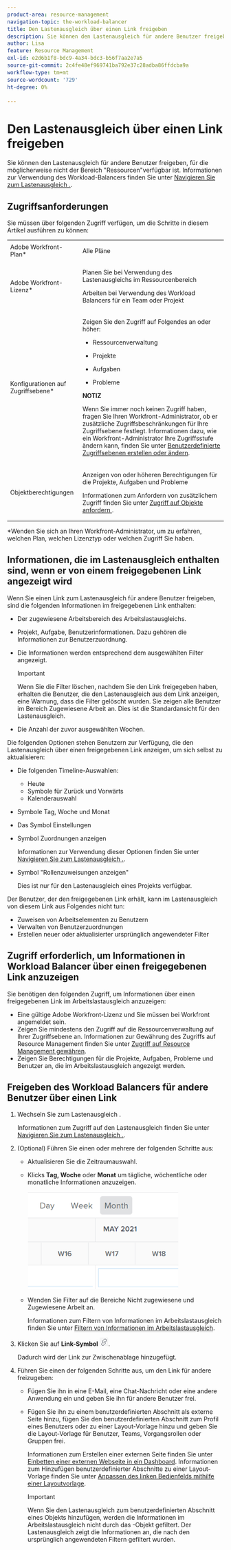 ```yaml
---
product-area: resource-management
navigation-topic: the-workload-balancer
title: Den Lastenausgleich über einen Link freigeben
description: Sie können den Lastenausgleich für andere Benutzer freigeben, für die möglicherweise nicht der Bereich "Ressourcen"verfügbar ist. Weitere Informationen zur Verwendung des Workload-Balancers finden Sie unter Navigieren im Arbeitslastausgleich .
author: Lisa
feature: Resource Management
exl-id: e2d6b1f8-bdc9-4a34-bdc3-b56f7aa2e7a5
source-git-commit: 2c4fe48ef969741ba792e37c28adba86ffdcba9a
workflow-type: tm+mt
source-wordcount: '729'
ht-degree: 0%

---
```


# Den Lastenausgleich über einen Link freigeben

Sie können den Lastenausgleich für andere Benutzer freigeben, für die möglicherweise nicht der Bereich &quot;Ressourcen&quot;verfügbar ist. Informationen zur Verwendung des Workload-Balancers finden Sie unter [Navigieren Sie zum Lastenausgleich .](../../resource-mgmt/workload-balancer/navigate-the-workload-balancer.md).

## Zugriffsanforderungen

Sie müssen über folgenden Zugriff verfügen, um die Schritte in diesem Artikel ausführen zu können:

<table style="table-layout:auto"> 
 <col> 
 <col> 
 <tbody> 
  <tr> 
   <td role="rowheader">Adobe Workfront-Plan*</td> 
   <td> <p>Alle Pläne</p> </td> 
  </tr> 
  <tr> 
   <td role="rowheader">Adobe Workfront-Lizenz*</td> 
   <td> <p>Planen Sie bei Verwendung des Lastenausgleichs im Ressourcenbereich</p>
   <p>Arbeiten bei Verwendung des Workload Balancers für ein Team oder Projekt</p> </td> 
  </tr> 
  <tr> 
   <td role="rowheader">Konfigurationen auf Zugriffsebene*</td> 
   <td> <p>Zeigen Sie den Zugriff auf Folgendes an oder höher:</p> 
    <ul> 
     <li> <p>Ressourcenverwaltung</p> </li> 
     <li> <p>Projekte</p> </li> 
     <li> <p>Aufgaben</p> </li> 
     <li> <p>Probleme</p> </li> 
    </ul> <p><b>NOTIZ</b>

Wenn Sie immer noch keinen Zugriff haben, fragen Sie Ihren Workfront-Administrator, ob er zusätzliche Zugriffsbeschränkungen für Ihre Zugriffsebene festlegt. Informationen dazu, wie ein Workfront-Administrator Ihre Zugriffsstufe ändern kann, finden Sie unter <a href="../../administration-and-setup/add-users/configure-and-grant-access/create-modify-access-levels.md" class="MCXref xref">Benutzerdefinierte Zugriffsebenen erstellen oder ändern</a>.</p> </td>
</tr> 
  <tr> 
   <td role="rowheader">Objektberechtigungen</td> 
   <td> <p>Anzeigen von oder höheren Berechtigungen für die Projekte, Aufgaben und Probleme </p> <p>Informationen zum Anfordern von zusätzlichem Zugriff finden Sie unter <a href="../../workfront-basics/grant-and-request-access-to-objects/request-access.md" class="MCXref xref">Zugriff auf Objekte anfordern </a>.</p> </td> 
  </tr> 
 </tbody> 
</table>

&#42;Wenden Sie sich an Ihren Workfront-Administrator, um zu erfahren, welchen Plan, welchen Lizenztyp oder welchen Zugriff Sie haben.

## Informationen, die im Lastenausgleich enthalten sind, wenn er von einem freigegebenen Link angezeigt wird

Wenn Sie einen Link zum Lastenausgleich für andere Benutzer freigeben, sind die folgenden Informationen im freigegebenen Link enthalten:

* Der zugewiesene Arbeitsbereich des Arbeitslastausgleichs.
* Projekt, Aufgabe, Benutzerinformationen. Dazu gehören die Informationen zur Benutzerzuordnung.
* Die Informationen werden entsprechend dem ausgewählten Filter angezeigt.

  >[!IMPORTANT]
  >
  >Wenn Sie die Filter löschen, nachdem Sie den Link freigegeben haben, erhalten die Benutzer, die den Lastenausgleich aus dem Link anzeigen, eine Warnung, dass die Filter gelöscht wurden. Sie zeigen alle Benutzer im Bereich Zugewiesene Arbeit an. Dies ist die Standardansicht für den Lastenausgleich.

* Die Anzahl der zuvor ausgewählten Wochen.

Die folgenden Optionen stehen Benutzern zur Verfügung, die den Lastenausgleich über einen freigegebenen Link anzeigen, um sich selbst zu aktualisieren:

* Die folgenden Timeline-Auswahlen:

   * Heute
   * Symbole für Zurück und Vorwärts
   * Kalenderauswahl

* Symbole Tag, Woche und Monat
* Das Symbol Einstellungen
* Symbol Zuordnungen anzeigen

  Informationen zur Verwendung dieser Optionen finden Sie unter [Navigieren Sie zum Lastenausgleich .](../../resource-mgmt/workload-balancer/navigate-the-workload-balancer.md).

* Symbol &quot;Rollenzuweisungen anzeigen&quot;

  Dies ist nur für den Lastenausgleich eines Projekts verfügbar.

Der Benutzer, der den freigegebenen Link erhält, kann im Lastenausgleich von diesem Link aus Folgendes nicht tun:

* Zuweisen von Arbeitselementen zu Benutzern
* Verwalten von Benutzerzuordnungen
* Erstellen neuer oder aktualisierter ursprünglich angewendeter Filter

## Zugriff erforderlich, um Informationen in Workload Balancer über einen freigegebenen Link anzuzeigen

Sie benötigen den folgenden Zugriff, um Informationen über einen freigegebenen Link im Arbeitslastausgleich anzuzeigen:

* Eine gültige Adobe Workfront-Lizenz und Sie müssen bei Workfront angemeldet sein.
* Zeigen Sie mindestens den Zugriff auf die Ressourcenverwaltung auf Ihrer Zugriffsebene an. Informationen zur Gewährung des Zugriffs auf Resource Management finden Sie unter [Zugriff auf Resource Management gewähren](../../administration-and-setup/add-users/configure-and-grant-access/grant-access-resource-management.md).
* Zeigen Sie Berechtigungen für die Projekte, Aufgaben, Probleme und Benutzer an, die im Arbeitslastausgleich angezeigt werden.

## Freigeben des Workload Balancers für andere Benutzer über einen Link

1. Wechseln Sie zum Lastenausgleich .

   Informationen zum Zugriff auf den Lastenausgleich finden Sie unter [Navigieren Sie zum Lastenausgleich .](../../resource-mgmt/workload-balancer/navigate-the-workload-balancer.md).

1. (Optional) Führen Sie einen oder mehrere der folgenden Schritte aus:

   * Aktualisieren Sie die Zeitraumauswahl.
   * Klicks **Tag, Woche** oder **Monat** um tägliche, wöchentliche oder monatliche Informationen anzuzeigen.

     ![](assets/month-icon-on-toolbar-selected-wb-350x226.png)

   * Wenden Sie Filter auf die Bereiche Nicht zugewiesene und Zugewiesene Arbeit an.

     Informationen zum Filtern von Informationen im Arbeitslastausgleich finden Sie unter [Filtern von Informationen im Arbeitslastausgleich](../../resource-mgmt/workload-balancer/filter-information-workload-balancer.md).

1. Klicken Sie auf **Link-Symbol** ![](assets/wb-shearable-link-icon-small.png).

   Dadurch wird der Link zur Zwischenablage hinzugefügt.

1. Führen Sie einen der folgenden Schritte aus, um den Link für andere freizugeben:

   * Fügen Sie ihn in eine E-Mail, eine Chat-Nachricht oder eine andere Anwendung ein und geben Sie ihn für andere Benutzer frei.
   * Fügen Sie ihn zu einem benutzerdefinierten Abschnitt als externe Seite hinzu, fügen Sie den benutzerdefinierten Abschnitt zum Profil eines Benutzers oder zu einer Layout-Vorlage hinzu und geben Sie die Layout-Vorlage für Benutzer, Teams, Vorgangsrollen oder Gruppen frei.

     Informationen zum Erstellen einer externen Seite finden Sie unter [Einbetten einer externen Webseite in ein Dashboard](../../reports-and-dashboards/dashboards/creating-and-managing-dashboards/embed-external-web-page-dashboard.md). Informationen zum Hinzufügen benutzerdefinierter Abschnitte zu einer Layout-Vorlage finden Sie unter [Anpassen des linken Bedienfelds mithilfe einer Layoutvorlage](../../administration-and-setup/customize-workfront/use-layout-templates/customize-left-panel.md).

     >[!IMPORTANT]
     >
     >Wenn Sie den Lastenausgleich zum benutzerdefinierten Abschnitt eines Objekts hinzufügen, werden die Informationen im Arbeitslastausgleich nicht durch das -Objekt gefiltert. Der Lastenausgleich zeigt die Informationen an, die nach den ursprünglich angewendeten Filtern gefiltert wurden.
